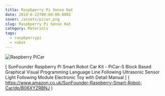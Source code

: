 ```yaml
---
title: Raspbperry Pi Sense Hat
date: 2018-6-22T00:00:00.000Z
cover: /assets/picar.png
slug: Raspbperry Pi Sense Hat
category: Materials
tags:
  - raspbperrypi
  - robot
---
```


![Raspberry PiCar](/assets/picar.png)



[ SunFounder Raspberry Pi Smart Robot Car Kit - PiCar-S Block Based Graphical Visual Programming Language Line Following Ultrasonic Sensor Light Following Module Electronic Toy with Detail Manual ] ( https://www.amazon.co.uk/SunFounder-Raspberry-Smart-Robot-Car/dp/B06XYZRBNJ )